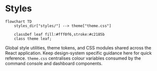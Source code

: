 # Styles

```mermaid
flowchart TD
    styles_dir["styles/"] --> theme["theme.css"]

    classDef leaf fill:#fff0f6,stroke:#c2185b
    class theme leaf;
```

Global style utilities, theme tokens, and CSS modules shared across the React application. Keep design-system specific guidance here for quick reference. `theme.css` centralises colour variables consumed by the command console and dashboard components.
